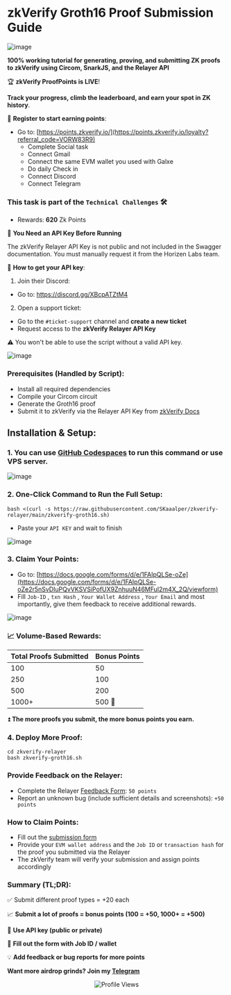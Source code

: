 # zkVerify Groth16 Proof Submission Guide

![image](https://github.com/user-attachments/assets/b56d86ce-9a0f-4c2e-93a6-8e7c387ec583)

**100% working tutorial for generating, proving, and submitting ZK proofs to zkVerify using Circom, SnarkJS, and the Relayer API**

🏆 **zkVerify ProofPoints is LIVE**!

**Track your progress, climb the leaderboard, and earn your spot in ZK history**.

📍 **Register to start earning points**:
- Go to: [https://points.zkverify.io/](https://points.zkverify.io/loyalty?referral_code=VORW83R9)
  - Complete Social task
  - Connect Gmail
  - Connect the same EVM wallet you used with Galxe
  - Do daily Check in
  - Connect Discord
  - Connect Telegram

### This task is part of the `Technical Challenges` 🛠️
  - Rewards: **620** Zk Points

🔐 **You Need an API Key Before Running**

The zkVerify Relayer API Key is not public and not included in the Swagger documentation. You must manually request it from the Horizen Labs team.

📝 **How to get your API key**:
1. Join their Discord:
  - Go to: https://discord.gg/XBcpATZtM4

2. Open a support ticket:
  - Go to the `#ticket-support` channel and **create a new ticket**
  - Request access to the **zkVerify Relayer API Key**

⚠️ You won't be able to use the script without a valid API key.

![image](https://github.com/user-attachments/assets/c5d9c693-e527-4dc1-9348-cb53c1df539d)

### Prerequisites (Handled by Script):
  - Install all required dependencies
  - Compile your Circom circuit
  - Generate the Groth16 proof
  - Submit it to zkVerify via the Relayer API Key from [zkVerify Docs](https://docs.zkverify.io/relayer-api/api-key)

## Installation & Setup:

### 1. You can use [GitHub Codespaces](https://github.com/codespaces) to run this command or use VPS server.

![image](https://github.com/user-attachments/assets/176fbecc-1ec1-4a1d-b23a-2f920aadd5b3)

### 2. One-Click Command to Run the Full Setup:
```
bash <(curl -s https://raw.githubusercontent.com/SKaaalper/zkverify-relayer/main/zkverify-groth16.sh)
```
  - Paste your `API KEY` and wait to finish
  
![image](https://github.com/user-attachments/assets/ac609c4a-5e06-46a1-8bd2-3b0649d982c9)

### 3. Claim Your Points:
  - Go to: [https://docs.google.com/forms/d/e/1FAIpQLSe-oZe](https://docs.google.com/forms/d/e/1FAIpQLSe-oZe2r5nSvDIuPQvVKSVSiPofUX9ZnhuuN46MFuI2m4X_2Q/viewform)
  - Fill `Job-ID` , `txn Hash` , `Your Wallet Address` , `Your Email` and most importantly, give them feedback to receive additional rewards.

![image](https://github.com/user-attachments/assets/0b7fbe5c-ce3b-4b49-9353-e97918bd07ad)

### 📈 Volume-Based Rewards:

| Total Proofs Submitted | Bonus Points |
| ---------------------- | ------------ |
| 100                    | 50           |
| 250                    | 100          |
| 500                    | 200          |
| 1000+                  | 500 🚀       |

⏫ **The more proofs you submit, the more bonus points you earn.**

### 4. Deploy More Proof:
```
cd zkverify-relayer
bash zkverify-groth16.sh
```

### Provide Feedback on the Relayer:
- Complete the Relayer [Feedback Form](https://docs.google.com/forms/d/e/1FAIpQLSe-oZe2r5nSvDIuPQvVKSVSiPofUX9ZnhuuN46MFuI2m4X_2Q/viewform): `50 points`
- Report an unknown bug (include sufficient details and screenshots): `+50 points`

### How to Claim Points:
- Fill out the [submission form](https://docs.google.com/forms/d/e/1FAIpQLSe-oZe2r5nSvDIuPQvVKSVSiPofUX9ZnhuuN46MFuI2m4X_2Q/viewform)
- Provide your `EVM wallet address` and the `Job ID` or `transaction hash` for the proof you submitted via the Relayer
- The zkVerify team will verify your submission and assign points accordingly

### Summary (TL;DR):
✅ Submit different proof types = +20 each

📈 **Submit a lot of proofs = bonus points (100 = +50, 1000+ = +500)**

🔑 **Use API key (public or private)**

📝 **Fill out the form with Job ID / wallet**

💡 **Add feedback or bug reports for more points**

**Want more airdrop grinds? Join my [Telegram](https://t.me/KatayanAirdropGnC)**

  <p align="center">
  <img src="https://komarev.com/ghpvc/?username=SKaaalper&color=yellow" alt="Profile Views" />
</p>


